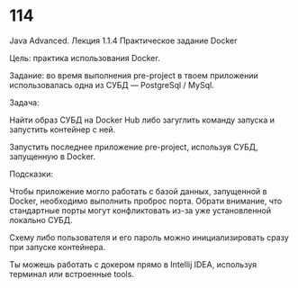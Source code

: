 # 114
Java Advanced. Лекция 1.1.4
Практическое задание Docker

Цель: практика использования Docker.

Задание: во время выполнения pre-project в твоем приложении использовалась одна из СУБД — PostgreSql / MySql.

Задача:

Найти образ СУБД на Docker Hub либо загуглить команду запуска и запустить контейнер с ней.

Запустить последнее приложение pre-project, используя СУБД, запущенную в Docker.

Подсказки:

Чтобы приложение могло работать с базой данных, запущенной в Docker, необходимо выполнить проброс порта. Обрати внимание, что стандартные порты могут конфликтовать из-за уже установленной локально СУБД.

Cхему либо пользователя и его пароль можно инициализировать сразу при запуске контейнера.

Ты можешь работать с докером прямо в Intellij IDEA, используя терминал или встроенные tools.
